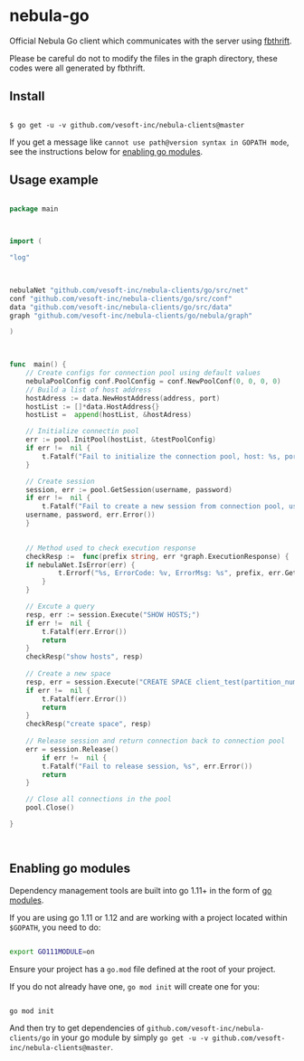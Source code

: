 
# nebula-go

  
Official Nebula Go client which communicates with the server using [fbthrift](https://github.com/facebook/fbthrift/).

  

Please be careful do not to modify the files in the graph directory, these codes were all generated by fbthrift.

  

## Install

  

```shell

$ go get -u -v github.com/vesoft-inc/nebula-clients@master

```

  

If you get a message like `cannot use path@version syntax in GOPATH mode`, see the instructions below for [enabling go modules](#enabling-go-modules).

  

## Usage example

  

```go

package main

  

import (

"log"

  

nebulaNet "github.com/vesoft-inc/nebula-clients/go/src/net"
conf "github.com/vesoft-inc/nebula-clients/go/src/conf"
data "github.com/vesoft-inc/nebula-clients/go/src/data"
graph "github.com/vesoft-inc/nebula-clients/go/nebula/graph"

)

  

func  main() {
	// Create configs for connection pool using default values
	nebulaPoolConfig conf.PoolConfig = conf.NewPoolConf(0, 0, 0, 0)
	// Build a list of host address
	hostAdress := data.NewHostAddress(address, port)
	hostList := []*data.HostAddress{}
	hostList =  append(hostList, &hostAdress)

	// Initialize connectin pool
	err := pool.InitPool(hostList, &testPoolConfig)
	if err !=  nil {
		t.Fatalf("Fail to initialize the connection pool, host: %s, port: %d, %s", address, port, err.Error())
	}

	// Create session
	session, err := pool.GetSession(username, password)
	if err !=  nil {
		t.Fatalf("Fail to create a new session from connection pool, username: %s, password: %s, %s",
	username, password, err.Error())
	}

	  
	// Method used to check execution response
	checkResp :=  func(prefix string, err *graph.ExecutionResponse) {
	if nebulaNet.IsError(err) {
			t.Errorf("%s, ErrorCode: %v, ErrorMsg: %s", prefix, err.GetErrorCode(), err.GetErrorMsg())
		}
	}

	// Excute a query
	resp, err := session.Execute("SHOW HOSTS;")
	if err !=  nil {
		t.Fatalf(err.Error())
		return
	}
	checkResp("show hosts", resp)
	  
	// Create a new space
	resp, err = session.Execute("CREATE SPACE client_test(partition_num=1024, replica_factor=1);")
	if err !=  nil {
		t.Fatalf(err.Error())
		return
	}
	checkResp("create space", resp)
	  
	// Release session and return connection back to connection pool
	err = session.Release()
		if err !=  nil {
		t.Fatalf("Fail to release session, %s", err.Error())
		return
	}

	// Close all connections in the pool
	pool.Close()

}

  
```

  

## Enabling go modules

  

Dependency management tools are built into go 1.11+ in the form of [go modules](https://github.com/golang/go/wiki/Modules).

If you are using go 1.11 or 1.12 and are working with a project located within `$GOPATH`, you need to do:

  

```sh

export GO111MODULE=on

```

  

Ensure your project has a `go.mod` file defined at the root of your project.

If you do not already have one, `go mod init` will create one for you:

  

```sh

go mod init

```

  

And then try to get dependencies of `github.com/vesoft-inc/nebula-clients/go` in your go module by simply `go get -u -v github.com/vesoft-inc/nebula-clients@master`.
